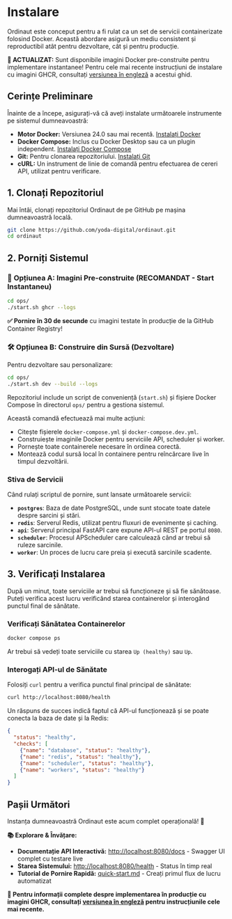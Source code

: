 # Instalare

Ordinaut este conceput pentru a fi rulat ca un set de servicii containerizate folosind Docker. Această abordare asigură un mediu consistent și reproductibil atât pentru dezvoltare, cât și pentru producție.

**🚀 ACTUALIZAT:** Sunt disponibile imagini Docker pre-construite pentru implementare instantanee! Pentru cele mai recente instrucțiuni de instalare cu imagini GHCR, consultați [versiunea în engleză](installation.md) a acestui ghid.

## Cerințe Preliminare

Înainte de a începe, asigurați-vă că aveți instalate următoarele instrumente pe sistemul dumneavoastră:

- **Motor Docker:** Versiunea 24.0 sau mai recentă. [Instalați Docker](https://docs.docker.com/engine/install/)
- **Docker Compose:** Inclus cu Docker Desktop sau ca un plugin independent. [Instalați Docker Compose](https://docs.docker.com/compose/install/)
- **Git:** Pentru clonarea repozitoriului. [Instalați Git](https://git-scm.com/book/en/v2/Getting-Started-Installing-Git)
- **cURL:** Un instrument de linie de comandă pentru efectuarea de cereri API, utilizat pentru verificare.

## 1. Clonați Repozitoriul

Mai întâi, clonați repozitoriul Ordinaut de pe GitHub pe mașina dumneavoastră locală.

```bash
git clone https://github.com/yoda-digital/ordinaut.git
cd ordinaut
```

## 2. Porniți Sistemul

### 🚀 **Opțiunea A: Imagini Pre-construite (RECOMANDAT - Start Instantaneu)**

```bash
cd ops/
./start.sh ghcr --logs
```

**✅ Pornire în 30 de secunde** cu imagini testate în producție de la GitHub Container Registry!

### 🛠️ **Opțiunea B: Construire din Sursă (Dezvoltare)**

Pentru dezvoltare sau personalizare:

```bash
cd ops/
./start.sh dev --build --logs
```

Repozitoriul include un script de conveniență (`start.sh`) și fișiere Docker Compose în directorul `ops/` pentru a gestiona sistemul.

Această comandă efectuează mai multe acțiuni:
- Citește fișierele `docker-compose.yml` și `docker-compose.dev.yml`.
- Construiește imaginile Docker pentru serviciile API, scheduler și worker.
- Pornește toate containerele necesare în ordinea corectă.
- Montează codul sursă local în containere pentru reîncărcare live în timpul dezvoltării.

### Stiva de Servicii

Când rulați scriptul de pornire, sunt lansate următoarele servicii:

- **`postgres`**: Baza de date PostgreSQL, unde sunt stocate toate datele despre sarcini și stări.
- **`redis`**: Serverul Redis, utilizat pentru fluxuri de evenimente și caching.
- **`api`**: Serverul principal FastAPI care expune API-ul REST pe portul `8080`.
- **`scheduler`**: Procesul APScheduler care calculează când ar trebui să ruleze sarcinile.
- **`worker`**: Un proces de lucru care preia și execută sarcinile scadente.

## 3. Verificați Instalarea

După un minut, toate serviciile ar trebui să funcționeze și să fie sănătoase. Puteți verifica acest lucru verificând starea containerelor și interogând punctul final de sănătate.

### Verificați Sănătatea Containerelor

```bash
docker compose ps
```

Ar trebui să vedeți toate serviciile cu starea `Up (healthy)` sau `Up`.

### Interogați API-ul de Sănătate

Folosiți `curl` pentru a verifica punctul final principal de sănătate:

```bash
curl http://localhost:8080/health
```

Un răspuns de succes indică faptul că API-ul funcționează și se poate conecta la baza de date și la Redis:

```json
{
  "status": "healthy",
  "checks": [
    {"name": "database", "status": "healthy"},
    {"name": "redis", "status": "healthy"},
    {"name": "scheduler", "status": "healthy"},
    {"name": "workers", "status": "healthy"}
  ]
}
```

## Pașii Următori

Instanța dumneavoastră Ordinaut este acum complet operațională! 🎉

**📚 Explorare & Învățare:**
- **Documentație API Interactivă:** [http://localhost:8080/docs](http://localhost:8080/docs) - Swagger UI complet cu testare live
- **Starea Sistemului:** [http://localhost:8080/health](http://localhost:8080/health) - Status în timp real
- **Tutorial de Pornire Rapidă:** [quick-start.md](quick-start.md) - Creați primul flux de lucru automatizat

**🚀 Pentru informații complete despre implementarea în producție cu imagini GHCR, consultați [versiunea în engleză](installation.md) pentru instrucțiunile cele mai recente.**
